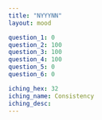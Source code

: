 ```yaml
---
title: "NYYYNN"
layout: mood

question_1: 0
question_2: 100
question_3: 100
question_4: 100
question_5: 0
question_6: 0

iching_hex: 32
iching_name: Consistency
iching_desc: 
---
```

